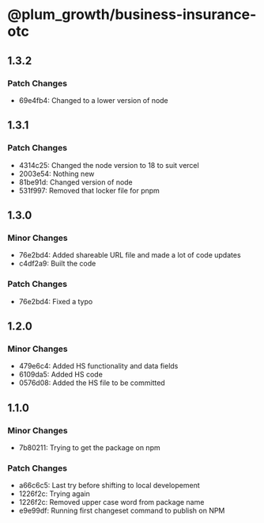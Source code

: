 # @plum_growth/business-insurance-otc

## 1.3.2

### Patch Changes

- 69e4fb4: Changed to a lower version of node

## 1.3.1

### Patch Changes

- 4314c25: Changed the node version to 18 to suit vercel
- 2003e54: Nothing new
- 81be91d: Changed version of node
- 531f997: Removed that locker file for pnpm

## 1.3.0

### Minor Changes

- 76e2bd4: Added shareable URL file and made a lot of code updates
- c4df2a9: Built the code

### Patch Changes

- 76e2bd4: Fixed a typo

## 1.2.0

### Minor Changes

- 479e6c4: Added HS functionality and data fields
- 6109da5: Added HS code
- 0576d08: Added the HS file to be committed

## 1.1.0

### Minor Changes

- 7b80211: Trying to get the package on npm

### Patch Changes

- a66c6c5: Last try before shifting to local developement
- 1226f2c: Trying again
- 1226f2c: Removed upper case word from package name
- e9e99df: Running first changeset command to publish on NPM
